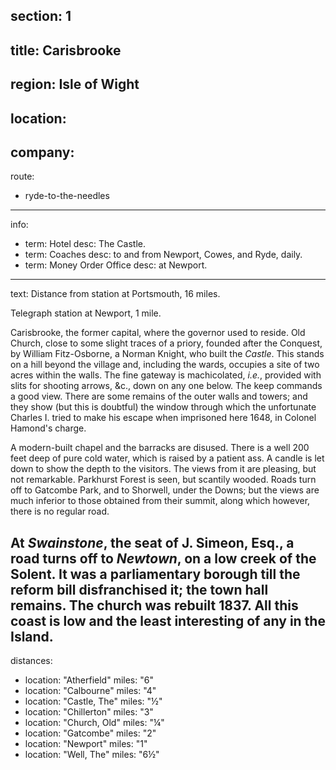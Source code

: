 ﻿section: 1
----
title: Carisbrooke
----
region: Isle of Wight
----
location: 
----
company:
----
route:
- ryde-to-the-needles
----
info:
- term: Hotel
  desc: The Castle.
- term: Coaches
  desc: to and from Newport, Cowes, and Ryde, daily.
- term: Money Order Office
  desc: at Newport.
----
text: Distance from station at Portsmouth, 16 miles.

Telegraph station at Newport, 1 mile.

Carisbrooke, the former capital, where the governor used to reside. Old Church, close to some slight traces of a priory, founded after the Conquest, by William Fitz-Osborne, a Norman Knight, who built the *Castle*. This stands on a hill beyond the village and, including the wards, occupies a site of two acres within the walls. The fine gateway is machicolated, *i.e.*, provided with slits for shooting arrows, &c., down on any one below. The keep commands a good view. There are some remains of the outer walls and towers; and they show (but this is doubtful) the window through which the unfortunate Charles I. tried to make his escape when imprisoned here 1648, in Colonel Hamond's charge.

A modern-built chapel and the barracks are disused. There is a well 200 feet deep of pure cold water, which is raised by a patient ass. A candle is let down to show the depth to the visitors. The views from it are pleasing, but not remarkable. Parkhurst Forest is seen, but scantily wooded. Roads turn off to Gatcombe Park, and to Shorwell, under the Downs; but the views are much inferior to those obtained from their summit, along which however, there is no regular road.

At *Swainstone*, the seat of J. Simeon, Esq., a road turns off to *Newtown*, on a low creek of the Solent. It was a parliamentary borough till the reform bill disfranchised it; the town hall remains. The church was rebuilt 1837. All this coast is low and the least interesting of any in the Island.
----
distances:
- location: "Atherfield"
  miles: "6"
- location: "Calbourne"
  miles: "4"
- location: "Castle, The"
  miles: "½"
- location: "Chillerton"
  miles: "3"
- location: "Church, Old"
  miles: "¼"
- location: "Gatcombe"
  miles: "2"
- location: "Newport"
  miles: "1"
- location: "Well, The"
  miles: "6½"
